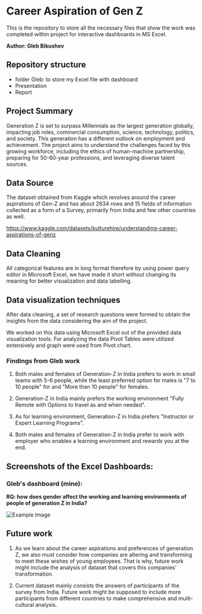 # Career Aspiration of Gen Z 
This is the repository to store all the necessary files that show the work was completed within project for interactive dashboards in MS Excel.

**Author: Gleb Bikushev**

## Repository structure
- folder Gleb: to store my Excel file with dashboard
- Presentation
- Report

## Project Summary
Generation Z is set to surpass Millennials as the largest generation globally, impacting job roles, commercial consumption, science, technology, politics, and society. This generation has a different outlook on employment and achievement. The project aims to understand the challenges faced by this growing workforce, including the ethics of human-machine partnership, preparing for 50-60-year professions, and leveraging diverse talent sources.

## Data Source
The dataset obtained from Kaggle which revolves around the career aspirations of Gen-Z and has about 2634 rows and 15 fields of information collected as a form of a Survey, primarily from India and few other countries as well.

https://www.kaggle.com/datasets/kulturehire/understanding-career-aspirations-of-genz

## Data Cleaning
All categorical features are in long format therefore by using power query editor in Microsoft Excel, we have made it short without changing its meaning for better visualization and data labelling.

## Data visualization techniques
After data cleaning, a set of research questions were formed to obtain the insights from the data considering the aim of the project.  

We worked on this data using Microsoft Excel out of the provided data visualization tools. For analyzing the data Pivot Tables were utilized extensively and graph were used from Pivot chart.

### Findings from Gleb work
1) Both males and females of Generation-Z in India prefers to work in small teams with 5-6 people, while the least preferred option for males is "7 to 10 people" for and "More than 10 people" for females.

2) Generation-Z in India mainly prefers the working environment "Fully Remote with Options to travel as and when needed". 

3) As for learning environment, Generation-Z in India prefers "Instructor or Expert Learning Programs".

4) Both males and females of Generation-Z in India prefer to work with employer who enables a learning environment and rewards you at the end. 

## Screenshots of the Excel Dashboards:
### Gleb's dashboard (mine):
**RQ: how does gender affect the working and learning environments of people of generation Z in India?**

![Example Image](images/1.png)

## Future work
1) As we learn about the career aspirations and preferences of generation Z, we also must consider how companies are altering and transforming to meet these wishes of young employees. That is why, future work might include the analysis of dataset that covers this companies' transformation.​

2) Current dataset mainly consists the answers of participants of the survey from India. Future work might be supposed to include more participants from different countries to make comprehensive and multi-cultural analysis.
